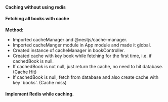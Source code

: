 <h4>Caching without using redis</h4>

<h4>Fetching all books with cache</h4>
<b>Method:</b>
<ul>
  <li>Imported cacheManager and @nestjs/cache-manager.</li>
  <li>Imported cacheManger module in App module and made it global.</li>
  <li>Created instance of cacheManager in bookController.</li>
  <li>Created cache with key book while fetching for the first time, i.e. if cachedBook is null.</li>
  <li>If cachedBook is not null, just return the cache, no need to hit database. (Cache Hit)</li>
  <li>If cachedBook is null, fetch from database and also create cache with key 'books'. (Cache miss)</li>
</ul>

<h4>Implement Redis while caching.</h4>

